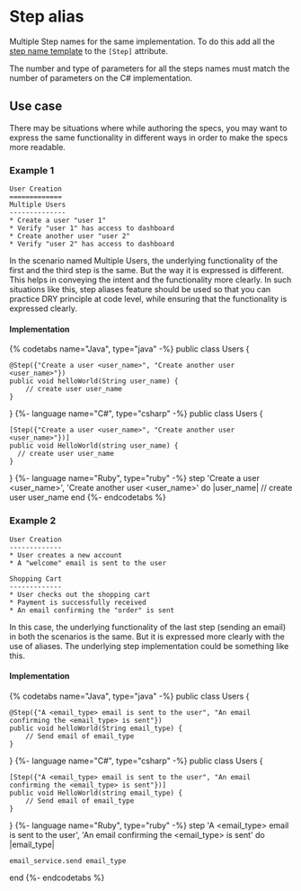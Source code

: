 # Step alias

Multiple Step names for the same implementation. To do this add all the [step name template](step_name_template.md) to the `[Step]` attribute.

The number and type of parameters for all the steps names must match the number of parameters on the C# implementation.

## Use case
There may be situations where while authoring the specs, you may want to express the same functionality in different ways in order to make the specs more readable.

### Example 1

```
User Creation
=============
Multiple Users
--------------
* Create a user "user 1"
* Verify "user 1" has access to dashboard
* Create another user "user 2"
* Verify "user 2" has access to dashboard
```

In the scenario named Multiple Users, the underlying functionality of the first and the third step is the same. But the way it is expressed is different. This helps in conveying the intent and the functionality more clearly. In such situations like this, step aliases feature should be used so that you can practice DRY principle at code level, while ensuring that the functionality is expressed clearly.

#### Implementation

{% codetabs name="Java", type="java" -%}
public class Users {

    @Step({"Create a user <user_name>", "Create another user <user_name>"})
    public void helloWorld(String user_name) {
        // create user user_name
    }
}
{%- language name="C#", type="csharp" -%}
public class Users {

    [Step({"Create a user <user_name>", "Create another user <user_name>"})]
    public void HelloWorld(string user_name) {
      // create user user_name
    }
}
{%- language name="Ruby", type="ruby" -%}
step 'Create a user <user_name>',
     'Create another user <user_name>' do |user_name|
     // create user user_name
end
{%- endcodetabs %}


### Example 2
```
User Creation
-------------
* User creates a new account
* A "welcome" email is sent to the user

Shopping Cart
-------------
* User checks out the shopping cart
* Payment is successfully received
* An email confirming the "order" is sent
```

In this case, the underlying functionality of the last step (sending an email) in both the scenarios is the same. But it is expressed more clearly with the use of aliases. The underlying step implementation could be something like this.

#### Implementation

{% codetabs name="Java", type="java" -%}
public class Users {

    @Step({"A <email_type> email is sent to the user", "An email confirming the <email_type> is sent"})
    public void helloWorld(String email_type) {
        // Send email of email_type
    }
}
{%- language name="C#", type="csharp" -%}
public class Users {

    [Step({"A <email_type> email is sent to the user", "An email confirming the <email_type> is sent"})]
    public void HelloWorld(string email_type) {
        // Send email of email_type
    }
}
{%- language name="Ruby", type="ruby" -%}
step 'A <email_type> email is sent to the user',
     'An email confirming the <email_type> is sent' do |email_type|

    email_service.send email_type

end
{%- endcodetabs %}
